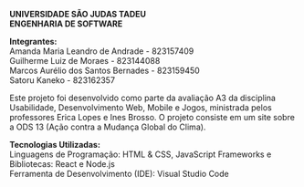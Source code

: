 **UNIVERSIDADE SÃO JUDAS TADEU  
ENGENHARIA DE SOFTWARE**

**Integrantes:**  
Amanda Maria Leandro de Andrade - 823157409  
Guilherme Luiz de Moraes - 823144088  
Marcos Aurélio dos Santos Bernades - 823159450  
Satoru Kaneko - 823162357

Este projeto foi desenvolvido como parte da avaliação A3 da disciplina Usabilidade, Desenvolvimento Web, Mobile e Jogos, ministrada pelos professores Erica Lopes e Ines Brosso. O projeto consiste em um site sobre a ODS 13 (Ação contra a Mudança Global do Clima).

**Tecnologias Utilizadas:**  
Linguagens de Programação: HTML & CSS, JavaScript
Frameworks e Bibliotecas: React e Node.js  
Ferramenta de Desenvolvimento (IDE): Visual Studio Code
